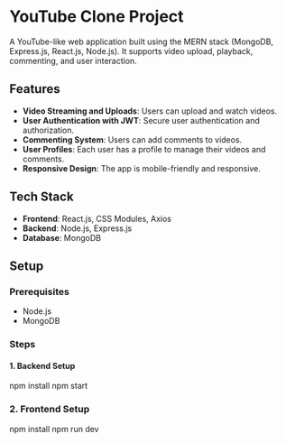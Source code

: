 # YouTube Clone Project

A YouTube-like web application built using the MERN stack (MongoDB, Express.js, React.js, Node.js). It supports video upload, playback, commenting, and user interaction.

## Features

- **Video Streaming and Uploads**: Users can upload and watch videos.
- **User Authentication with JWT**: Secure user authentication and authorization.
- **Commenting System**: Users can add comments to videos.
- **User Profiles**: Each user has a profile to manage their videos and comments.
- **Responsive Design**: The app is mobile-friendly and responsive.

## Tech Stack

- **Frontend**: React.js, CSS Modules, Axios
- **Backend**: Node.js, Express.js
- **Database**: MongoDB

## Setup

### Prerequisites

- Node.js
- MongoDB

### Steps


#### 1. Backend Setup 
npm install
npm start

### 2. Frontend Setup
npm install
npm run dev 



